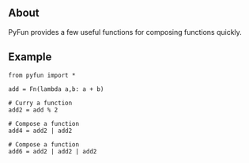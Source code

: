 About
-----

PyFun provides a few useful functions for composing functions quickly.

Example
-------

    from pyfun import *

    add = Fn(lambda a,b: a + b)

    # Curry a function
    add2 = add % 2

    # Compose a function
    add4 = add2 | add2

    # Compose a function
    add6 = add2 | add2 | add2




